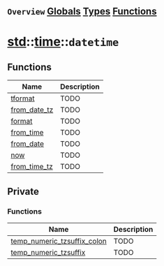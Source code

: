 ## `Overview` [Globals](./globals.md) [Types](./types.md) [Functions](./functions.md)
# [std](./../../std.md)::[time](./../time.md)::`datetime`
## Functions
|Name|Description|
|----|-----------|
|[tformat](#todo)|TODO|
|[from_date_tz](#todo)|TODO|
|[format](#todo)|TODO|
|[from_time](#todo)|TODO|
|[from_date](#todo)|TODO|
|[now](#todo)|TODO|
|[from_time_tz](#todo)|TODO|
## Private
### Functions
|Name|Description|
|----|-----------|
|[temp_numeric_tzsuffix_colon](#todo)|TODO|
|[temp_numeric_tzsuffix](#todo)|TODO|
